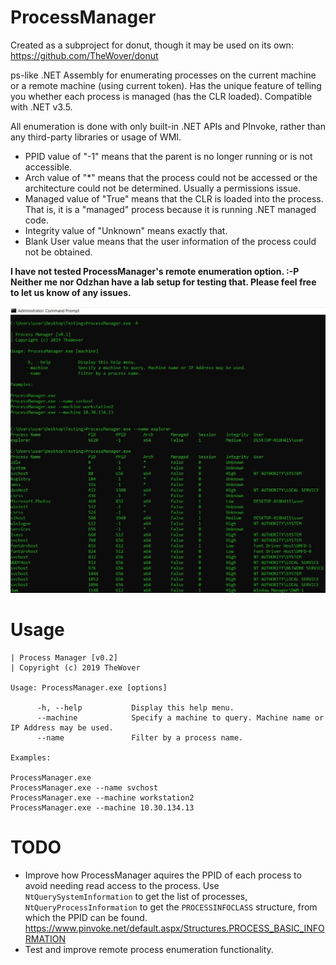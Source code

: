 # ProcessManager

Created as a subproject for donut, though it may be used on its own: https://github.com/TheWover/donut

ps-like .NET Assembly for enumerating processes on the current machine or a remote machine (using current token). Has the unique feature of telling you whether each process is managed (has the CLR loaded). Compatible with .NET v3.5.

All enumeration is done with only built-in .NET APIs and PInvoke, rather than any third-party libraries or usage of WMI.

* PPID value of "-1" means that the parent is no longer running or is not accessible.
* Arch value of "*" means that the process could not be accessed or the architecture could not be determined. Usually a permissions issue.
* Managed value of "True" means that the CLR is loaded into the process. That is, it is a "managed" process because it is running .NET managed code.
* Integrity value of "Unknown" means exactly that.
* Blank User value means that the user information of the process could not be obtained.

**I have not tested ProcessManager's remote enumeration option. :-P Neither me nor Odzhan have a lab setup for testing that. Please feel free to let us know of any issues.**

![Alt text](https://github.com/TheWover/ProcessManager/blob/master/img/usage.JPG?raw=true "General Usage")

# Usage

```
| Process Manager [v0.2]  
| Copyright (c) 2019 TheWover

Usage: ProcessManager.exe [options] 

      -h, --help           Display this help menu. 
      --machine            Specify a machine to query. Machine name or IP Address may be used.
      --name               Filter by a process name.      
      
Examples:  

ProcessManager.exe
ProcessManager.exe --name svchost
ProcessManager.exe --machine workstation2  
ProcessManager.exe --machine 10.30.134.13 
```

# TODO

* Improve how ProcessManager aquires the PPID of each process to avoid needing read access to the process. Use `NtQuerySystemInformation` to get the list of processes, `NtQueryProcessInformation` to get the `PROCESSINFOCLASS` structure, from which the PPID can be found. https://www.pinvoke.net/default.aspx/Structures.PROCESS_BASIC_INFORMATION
* Test and improve remote process enumeration functionality.
